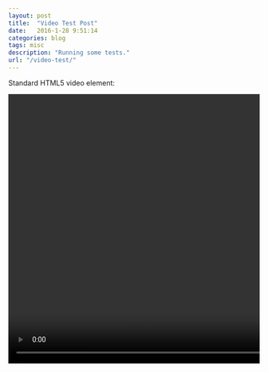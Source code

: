 ```yaml
---
layout: post
title:  "Video Test Post"
date:   2016-1-28 9:51:14
categories: blog
tags: misc
description: "Running some tests."
url: "/video-test/"
---
```


Standard HTML5 video element:

<div class="column full">
  <video height="540" width="960" controls>
    <source src="http://embed.wistia.com/deliveries/a7f4aace9c81d142f0dd901b5f0476e307c667ef/file.mp4" type="video/mp4">
  </video>
</div>

<style>
#wistia_154 {
  -ms-object-fit: contain;
  -o-object-fit: contain;
  -moz-object-fit: contain;
  -webkit-object-fit: contain;
  object-fit: contain;
}
</style>